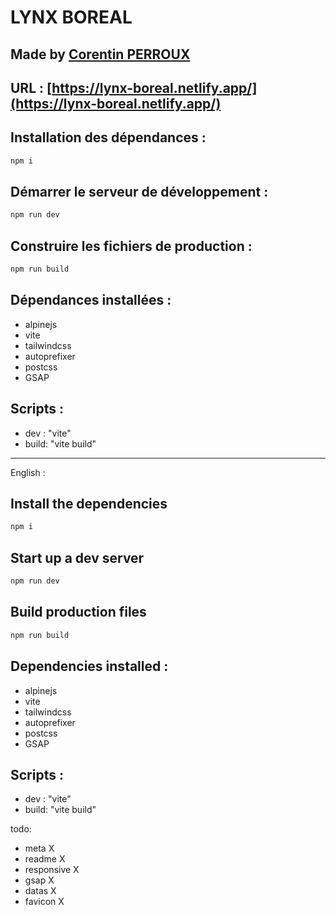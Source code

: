 # LYNX BOREAL

## Made by [Corentin PERROUX]([CorentinPERROUX](https://portfolio.corentinperroux.fr))

## URL : [https://lynx-boreal.netlify.app/](https://lynx-boreal.netlify.app/)

## Installation des dépendances :

```bash
npm i
```

## Démarrer le serveur de développement :

```bash
npm run dev
```

## Construire les fichiers de production :

```bash
npm run build
```

## Dépendances installées :

* alpinejs
* vite
* tailwindcss
* autoprefixer
* postcss
* GSAP


## Scripts : 

* dev : "vite"
* build: "vite build"

****

English :

## Install the dependencies

```bash
npm i
```

## Start up a dev server

```bash
npm run dev
```

## Build production files

```bash
npm run build
```

## Dependencies installed :

* alpinejs
* vite
* tailwindcss
* autoprefixer
* postcss
* GSAP


## Scripts : 

* dev : "vite"
* build: "vite build"



todo: 

* meta X
* readme X
* responsive X
* gsap X
* datas X
* favicon X
